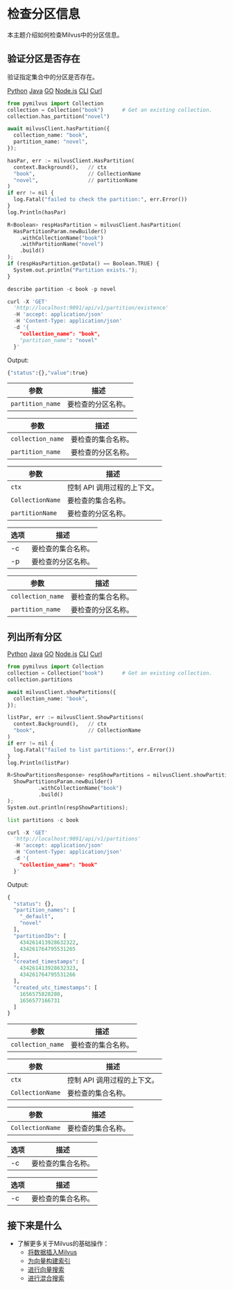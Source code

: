 检查分区信息
======

本主题介绍如何检查Milvus中的分区信息。

验证分区是否存在
--------

验证指定集合中的分区是否存在。

[Python](#python) 
[Java](#java)
[GO](#go)
[Node.js](#javascript)
[CLI](#shell)
[Curl](#curl)

```python
from pymilvus import Collection
collection = Collection("book")      # Get an existing collection.
collection.has_partition("novel")

```

```python
await milvusClient.hasPartition({
  collection_name: "book",
  partition_name: "novel",
});

```

```python
hasPar, err := milvusClient.HasPartition(
  context.Background(),   // ctx
  "book",                 // CollectionName
  "novel",                // partitionName
)
if err != nil {
  log.Fatal("failed to check the partition:", err.Error())
}
log.Println(hasPar)

```

```python
R<Boolean> respHasPartition = milvusClient.hasPartition(
  HasPartitionParam.newBuilder()
    .withCollectionName("book")
    .withPartitionName("novel")
    .build()
);
if (respHasPartition.getData() == Boolean.TRUE) {
  System.out.println("Partition exists.");
}

```

```python
describe partition -c book -p novel

```

```python
curl -X 'GET' 
  'http://localhost:9091/api/v1/partition/existence' 
  -H 'accept: application/json' 
  -H 'Content-Type: application/json' 
  -d '{
    "collection_name": "book",
    "partition_name": "novel"
  }'

```

Output:

```python
{"status":{},"value":true}

```
| 参数 | 描述 |
| --- | --- |
| `partition_name` | 要检查的分区名称。 |

| 参数 | 描述 |
| --- | --- |
| `collection_name` | 要检查的集合名称。 |
| `partition_name` | 要检查的分区名称。 |

| 参数 | 描述 |
| --- | --- |
| `ctx` | 控制 API 调用过程的上下文。 |
| `CollectionName` | 要检查的集合名称。 |
| `partitionName` | 要检查的分区名称。 |

| 选项 | 描述 |
| --- | --- |
| -c | 要检查的集合名称。 |
| -p | 要检查的分区名称。 |

| 参数 | 描述 |
| --- | --- |
| `collection_name` | 要检查的集合名称。 |
| `partition_name` | 要检查的分区名称。 |

列出所有分区
------

[Python](#python) 
[Java](#java)
[GO](#go)
[Node.js](#javascript)
[CLI](#shell)
[Curl](#curl)

```python
from pymilvus import Collection
collection = Collection("book")      # Get an existing collection.
collection.partitions

```

```python
await milvusClient.showPartitions({
  collection_name: "book",
});

```

```python
listPar, err := milvusClient.ShowPartitions(
  context.Background(),   // ctx
  "book",                 // CollectionName
)
if err != nil {
  log.Fatal("failed to list partitions:", err.Error())
}
log.Println(listPar)

```

```python
R<ShowPartitionsResponse> respShowPartitions = milvusClient.showPartitions(
  ShowPartitionsParam.newBuilder()
          .withCollectionName("book")
          .build()
);
System.out.println(respShowPartitions);

```

```python
list partitions -c book

```

```python
curl -X 'GET' 
  'http://localhost:9091/api/v1/partitions' 
  -H 'accept: application/json' 
  -H 'Content-Type: application/json' 
  -d '{
    "collection_name": "book"
  }'

```

Output:

```python
{
  "status": {},
  "partition_names": [
    "_default",
    "novel"
  ],
  "partitionIDs": [
    434261413928632322,
    434261764795531265
  ],
  "created_timestamps": [
    434261413928632323,
    434261764795531266
  ],
  "created_utc_timestamps": [
    1656575828280,
    1656577166731
  ]
}

```
| 参数 | 描述 |
| --- | --- |
| `collection_name` | 要检查的集合名称。 |

| 参数 | 描述 |
| --- | --- |
| `ctx` | 控制 API 调用过程的上下文。 |
| `CollectionName` | 要检查的集合名称。 |

| 参数 | 描述 |
| --- | --- |
| `CollectionName` | 要检查的集合名称。 |

| 选项 | 描述 |
| --- | --- |
| -c | 要检查的集合名称。 |

| 选项 | 描述 |
| --- | --- |
| -c | 要检查的集合名称。 |


接下来是什么
------

* 了解更多关于Milvus的基础操作：
	+ [将数据插入Milvus](insert_data.md)
	+ [为向量构建索引](build_index.md)
	+ [进行向量搜索](search.md)
	+ [进行混合搜索](hybridsearch.md)
